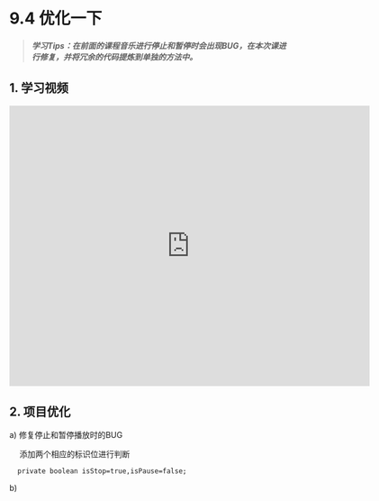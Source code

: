 # 9.4 优化一下

>##### 学习Tips：在前面的课程音乐进行停止和暂停时会出现BUG，在本次课进行修复，并将冗余的代码提炼到单独的方法中。

## 1. 学习视频

<iframe frameborder="0" width="640" height="498" src="https://v.qq.com/iframe/player.html?vid=z0180bhmznp&tiny=0&auto=0" allowfullscreen></iframe>

## 2. 项目优化

a) 修复停止和暂停播放时的BUG

　 添加两个相应的标识位进行判断
  
```
  private boolean isStop=true,isPause=false;
```

b) 